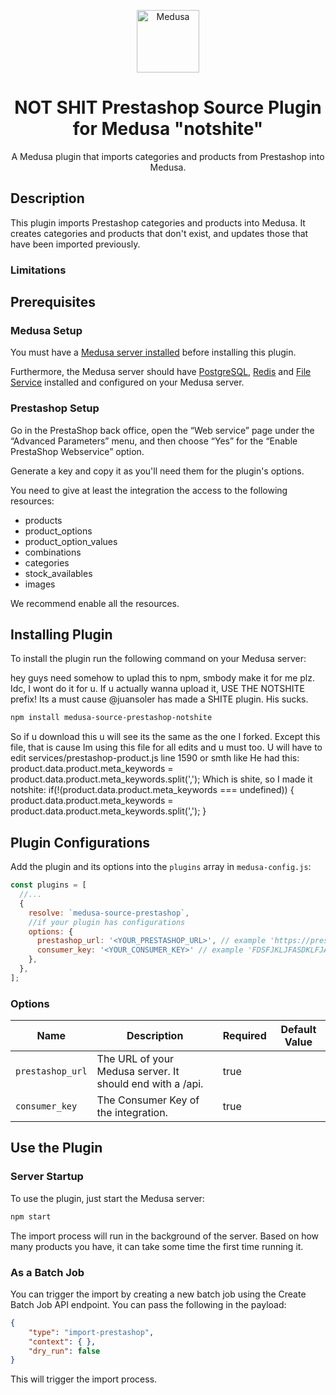 <p align="center">
  <a href="https://www.medusa-commerce.com">
    <img alt="Medusa" src="https://i.imgur.com/USubGVY.png" width="100" />
  </a>
</p>
<h1 align="center">
  NOT SHIT Prestashop Source Plugin for Medusa "notshite"
</h1>
<p align="center">
  A Medusa plugin that imports categories and products from Prestashop into Medusa.
</p>

## Description

This plugin imports Prestashop categories and products into Medusa. It creates categories and products that don't exist, and updates those that have been imported previously.

### Limitations


## Prerequisites

### Medusa Setup

You must have a [Medusa server installed](https://docs.medusajs.com/quickstart/quick-start) before installing this plugin.

Furthermore, the Medusa server should have [PostgreSQL](https://docs.medusajs.com/tutorial/set-up-your-development-environment#postgresql), [Redis](https://docs.medusajs.com/tutorial/set-up-your-development-environment#redis) and [File Service](https://docs.medusajs.com/quickstart/quick-start#file-service-plugin) installed and configured on your Medusa server.

### Prestashop Setup

Go in the PrestaShop back office, open the “Web service” page under the “Advanced Parameters” menu, and then choose “Yes” for the “Enable PrestaShop Webservice” option.

Generate a key and copy it as you'll need them for the plugin's options.


You need to give at least the integration the access to the following resources:

- products
- product_options
- product_option_values
- combinations
- categories
- stock_availables
- images

We recommend enable all the resources.


## Installing Plugin

To install the plugin run the following command on your Medusa server:

hey guys need somehow to uplad this to npm, smbody make it for me plz. Idc, I wont do it for u. If u actually wanna upload it, USE THE NOTSHITE prefix! Its a must cause @juansoler has made a SHITE plugin. His sucks.


```bash
npm install medusa-source-prestashop-notshite
```

So if u download this u will see its the same as the one I forked. Except this file, that is cause Im using this file for all edits and u must too. 
U will have to edit services/prestashop-product.js
line 1590 or smth like
He had this:
      product.data.product.meta_keywords = product.data.product.meta_keywords.split(',');
Which is shite, so I made it notshite:
      if(!(product.data.product.meta_keywords === undefined))
      {
      product.data.product.meta_keywords = product.data.product.meta_keywords.split(',');
      }

## Plugin Configurations

Add the plugin and its options into the `plugins` array in `medusa-config.js`:

```js
const plugins = [
  //...
  {
    resolve: `medusa-source-prestashop`,
    //if your plugin has configurations
    options: {
      prestashop_url: '<YOUR_PRESTASHOP_URL>', // example 'https://prestashopstore.com/api',
      consumer_key: '<YOUR_CONSUMER_KEY>' // example 'FDSFJKLJFASDKLFJAJLKJFDS'
    },
  },
];
```

### Options

| Name | Description | Required | Default Value|
-------|-------------|----------|--------------|
| `prestashop_url` | The URL of your Medusa server. It should end with a /api. | true | |
| `consumer_key` | The Consumer Key of the integration. | true | |


## Use the Plugin

### Server Startup

To use the plugin, just start the Medusa server:

```bash
npm start
```

The import process will run in the background of the server. Based on how many products you have, it can take some time the first time running it.

### As a Batch Job

You can trigger the import by creating a new batch job using the Create Batch Job API endpoint. You can pass the following in the payload:

```json
{
    "type": "import-prestashop",
    "context": { },
    "dry_run": false
}
```

This will trigger the import process.
